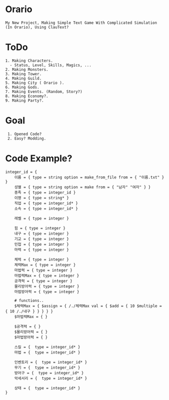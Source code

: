 # Orario
    My New Project, Making Simple Text Game With Complicated Simulation (In Orario), Using ClauText?

# ToDo
    1. Making Characters.
      - Status, Level, Skills, Magics, ...
    2. Making Monsters.
    3. Making Tower.
    4. Making Guild.
    5. Making City ( Orario ).
    6. Making Gods.
    7. Making Events. (Random, Story?)
    8. Making Economy?.
    9. Making Party?.

# Goal
     1. Opened Code?
     2. Easy? Modding.
    
# Code Example?
    integer_id = {
        이름 = { type = string option = make_from_file from = { "이름.txt" } }
        성별 = { type = string option = make from = { "남자" "여자" } }
        종족 = { type = integer_id }
        이명 = { type = string* } 
        직업 = { type = integer_id* }
        소속 = { type = integer_id* }

        레벨 = { type = integer } 

        힘 = { type = integer }
        내구 = { type = integer }
        기교 = { type = integer }
        민첩 = { type = integer }
        마력 = { type = integer }

        체력 = { type = integer }
        체력Max = { type = integer }
        마법력 = { type = integer }
        마법력Max = { type = integer }
        공격력 = { type = integer }
        물리방어력 = { type = integer }
        마법방어력 = { type = integer }

        # functions..
        $체력Max = { $assign = { /./체력Max val = { $add = { 10 $multiple = { 10 /./내구 } } } } }
        $마법력Max = { } 

        $공격력 = { }
        $물리방어력 = { }
        $마법방어력 = { }

        스킬 = {  type = integer_id* }
        마법 = {  type = integer_id* }

        인벤토리 = {  type = integer_id* }
        무기 = {  type = integer_id* }
        방어구 = {  type = integer_id* }
        악세서리 = {  type = integer_id* }

        상태 = {  type = integer_id* }
    }



